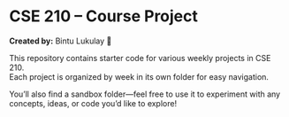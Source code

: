 # CSE 210 – Course Project  
**Created by:** Bintu Lukulay 💛  

This repository contains starter code for various weekly projects in CSE 210.  
Each project is organized by week in its own folder for easy navigation.  

You’ll also find a sandbox folder—feel free to use it to experiment with any concepts, ideas, or code you’d like to explore!

